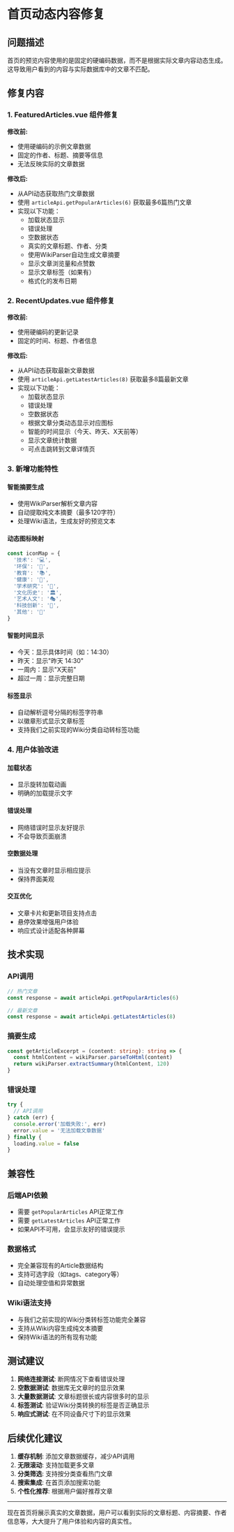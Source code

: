 # 首页动态内容修复

## 问题描述

首页的预览内容使用的是固定的硬编码数据，而不是根据实际文章内容动态生成。这导致用户看到的内容与实际数据库中的文章不匹配。

## 修复内容

### 1. FeaturedArticles.vue 组件修复

**修改前:**
- 使用硬编码的示例文章数据
- 固定的作者、标题、摘要等信息
- 无法反映实际的文章数据

**修改后:**
- 从API动态获取热门文章数据
- 使用 `articleApi.getPopularArticles(6)` 获取最多6篇热门文章
- 实现以下功能：
  - 加载状态显示
  - 错误处理
  - 空数据状态
  - 真实的文章标题、作者、分类
  - 使用WikiParser自动生成文章摘要
  - 显示文章浏览量和点赞数
  - 显示文章标签（如果有）
  - 格式化的发布日期

### 2. RecentUpdates.vue 组件修复

**修改前:**
- 使用硬编码的更新记录
- 固定的时间、标题、作者信息

**修改后:**
- 从API动态获取最新文章数据
- 使用 `articleApi.getLatestArticles(8)` 获取最多8篇最新文章
- 实现以下功能：
  - 加载状态显示
  - 错误处理
  - 空数据状态
  - 根据文章分类动态显示对应图标
  - 智能的时间显示（今天、昨天、X天前等）
  - 显示文章统计数据
  - 可点击跳转到文章详情页

### 3. 新增功能特性

#### 智能摘要生成
- 使用WikiParser解析文章内容
- 自动提取纯文本摘要（最多120字符）
- 处理Wiki语法，生成友好的预览文本

#### 动态图标映射
```javascript
const iconMap = {
  '技术': '💻',
  '环保': '🌱', 
  '教育': '📚',
  '健康': '🏥',
  '学术研究': '🔬',
  '文化历史': '🏛️',
  '艺术人文': '🎭',
  '科技创新': '🚀',
  '其他': '📄'
}
```

#### 智能时间显示
- 今天：显示具体时间（如：14:30）
- 昨天：显示"昨天 14:30"
- 一周内：显示"X天前"
- 超过一周：显示完整日期

#### 标签显示
- 自动解析逗号分隔的标签字符串
- 以徽章形式显示文章标签
- 支持我们之前实现的Wiki分类自动转标签功能

### 4. 用户体验改进

#### 加载状态
- 显示旋转加载动画
- 明确的加载提示文字

#### 错误处理
- 网络错误时显示友好提示
- 不会导致页面崩溃

#### 空数据处理
- 当没有文章时显示相应提示
- 保持界面美观

#### 交互优化
- 文章卡片和更新项目支持点击
- 悬停效果增强用户体验
- 响应式设计适配各种屏幕

## 技术实现

### API调用
```typescript
// 热门文章
const response = await articleApi.getPopularArticles(6)

// 最新文章  
const response = await articleApi.getLatestArticles(8)
```

### 摘要生成
```typescript
const getArticleExcerpt = (content: string): string => {
  const htmlContent = wikiParser.parseToHtml(content)
  return wikiParser.extractSummary(htmlContent, 120)
}
```

### 错误处理
```typescript
try {
  // API调用
} catch (err) {
  console.error('加载失败:', err)
  error.value = '无法加载文章数据'
} finally {
  loading.value = false
}
```

## 兼容性

### 后端API依赖
- 需要 `getPopularArticles` API正常工作
- 需要 `getLatestArticles` API正常工作
- 如果API不可用，会显示友好的错误提示

### 数据格式
- 完全兼容现有的Article数据结构
- 支持可选字段（如tags、category等）
- 自动处理空值和异常数据

### Wiki语法支持
- 与我们之前实现的Wiki分类转标签功能完全兼容
- 支持从Wiki内容生成纯文本摘要
- 保持Wiki语法的所有现有功能

## 测试建议

1. **网络连接测试**: 断网情况下查看错误处理
2. **空数据测试**: 数据库无文章时的显示效果
3. **大量数据测试**: 文章标题很长或内容很多时的显示
4. **标签测试**: 验证Wiki分类转换的标签是否正确显示
5. **响应式测试**: 在不同设备尺寸下的显示效果

## 后续优化建议

1. **缓存机制**: 添加文章数据缓存，减少API调用
2. **无限滚动**: 支持加载更多文章
3. **分类筛选**: 支持按分类查看热门文章
4. **搜索集成**: 在首页添加搜索功能
5. **个性化推荐**: 根据用户偏好推荐文章

---

现在首页将展示真实的文章数据，用户可以看到实际的文章标题、内容摘要、作者信息等，大大提升了用户体验和内容的真实性。
